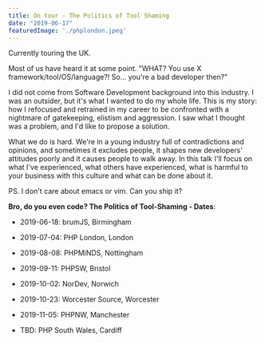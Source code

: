 ```yaml
---
title: On tour - The Politics of Tool Shaming
date: "2019-06-17"
featuredImage: './phplondon.jpeg'
---
```


Currently touring the UK.

<!-- end -->

Most of us have heard it at some point. "WHAT? You use X framework/tool/OS/language?! So... you're a bad developer then?"

I did not come from Software Development background into this industry. I was an outsider, but it's what I wanted to do my whole life. This is my story: how I refocused and retrained in my career to be confronted with a nightmare of gatekeeping, elistism and 
aggression. I saw what I thought was a problem, and I'd like to propose a solution.

What we do is hard. We're in a young industry full of contradictions and opinions, and sometimes it excludes people, it shapes new developers' attitudes poorly and it causes people to walk away. In this talk I'll focus on what I've experienced, what others have experienced, what is harmful to your business with this culture and what can be done about it.

PS. I don't care about emacs or vim. Can you ship it?

**Bro, do you even code? The Politics of Tool-Shaming - Dates**:

- 2019-06-18: brumJS, Birmingham

- 2019-07-04: PHP London, London

- 2019-08-08: PHPMiNDS, Nottingham

- 2019-09-11: PHPSW, Bristol

- 2019-10-02: NorDev, Norwich

- 2019-10-23: Worcester Source, Worcester

- 2019-11-05: PHPNW, Manchester

- TBD: PHP South Wales, Cardiff
